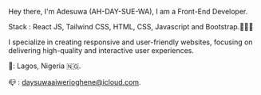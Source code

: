 Hey there, I'm Adesuwa (AH-DAY-SUE-WA),
I am a Front-End Developer.

Stack : React JS,
        Tailwind CSS, 
				HTML, 
		    CSS, 
			  Javascript and
		    Bootstrap.👩🏽‍💻 

I specialize in creating responsive and user-friendly websites, focusing on delivering high-quality and interactive user experiences. 

📍: Lagos, Nigeria 🇳🇬.

📪 : daysuwaaiwerioghene@icloud.com.
<!--- 
Aiwerioghene/Aiwerioghene is a ✨ special ✨ repository because its `README.md` (this file) appears on your GitHub profile.
You can click the Preview link to take a look at your changes.
--->

